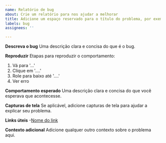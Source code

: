```yaml
---
name: Relatório de bug
about: Crie um relatório para nos ajudar a melhorar
title: Adicione um espaço reservado para o título do problema, por exemplo, [Bug]
labels: bug
assignees: ''

---
```


**Descreva o bug**
Uma descrição clara e concisa do que é o bug.

**Reproduzir**
Etapas para reproduzir o comportamento:
1. Vá para '...'
2. Clique em '....'
3. Role para baixo até '....'
4. Ver erro

**Comportamento esperado**
Uma descrição clara e concisa do que você esperava que acontecesse.

**Capturas de tela**
Se aplicável, adicione capturas de tela para ajudar a explicar seu problema.

**Links úteis**
 -[Nome do link](URL)

**Contexto adicional**
Adicione qualquer outro contexto sobre o problema aqui.
